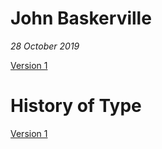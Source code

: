 # John Baskerville

*28 October 2019*

[Version 1](https://cupples98.github.io/john_baskerville/john_baskerville1.html)

# History of Type

[Version 1](https://cupples98.github.io/john_baskerville/)
